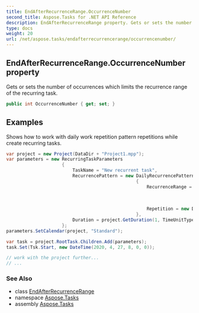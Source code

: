 ```yaml
---
title: EndAfterRecurrenceRange.OccurrenceNumber
second_title: Aspose.Tasks for .NET API Reference
description: EndAfterRecurrenceRange property. Gets or sets the number of occurrences which limits the recurrence range of the recurring task
type: docs
weight: 20
url: /net/aspose.tasks/endafterrecurrencerange/occurrencenumber/
---
```

## EndAfterRecurrenceRange.OccurrenceNumber property

Gets or sets the number of occurrences which limits the recurrence range of the recurring task.

```csharp
public int OccurrenceNumber { get; set; }
```

## Examples

Shows how to work with daily work repetition pattern repetitions while create recurring tasks.

```csharp
var project = new Project(DataDir + "Project1.mpp");
var parameters = new RecurringTaskParameters
                     {
                         TaskName = "New recurrent task",
                         RecurrencePattern = new DailyRecurrencePattern
                                                 {
                                                     RecurrenceRange = new EndAfterRecurrenceRange
                                                                           {
                                                                               Start = new DateTime(2018, 1, 1, 8, 0, 0), OccurrenceNumber = 9
                                                                           },
                                                     Repetition = new DailyWorkRepetition { RepetitionInterval = 1 }
                                                 },
                         Duration = project.GetDuration(1, TimeUnitType.Hour)
                     };
parameters.SetCalendar(project, "Standard");

var task = project.RootTask.Children.Add(parameters);
task.Set(Tsk.Start, new DateTime(2020, 4, 27, 8, 0, 0));

// work with the project further...
// ...
```

### See Also

* class [EndAfterRecurrenceRange](../)
* namespace [Aspose.Tasks](../../endafterrecurrencerange/)
* assembly [Aspose.Tasks](../../../)


